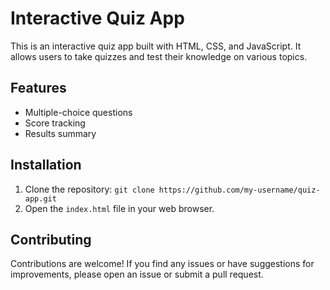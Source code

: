 # Interactive Quiz App

This is an interactive quiz app built with HTML, CSS, and JavaScript. It allows users to take quizzes and test their knowledge on various topics.

## Features

- Multiple-choice questions
- Score tracking
- Results summary

## Installation

1. Clone the repository: `git clone https://github.com/my-username/quiz-app.git`
2. Open the `index.html` file in your web browser.

## Contributing

Contributions are welcome! If you find any issues or have suggestions for improvements, please open an issue or submit a pull request.